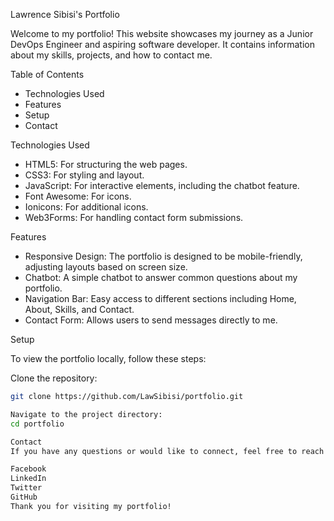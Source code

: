Lawrence Sibisi's Portfolio

Welcome to my portfolio! This website showcases my journey as a Junior DevOps Engineer and aspiring software developer. It contains information about my skills, projects, and how to contact me.

Table of Contents

- Technologies Used
- Features
- Setup
- Contact

Technologies Used

- HTML5: For structuring the web pages.
- CSS3: For styling and layout.
- JavaScript: For interactive elements, including the chatbot feature.
- Font Awesome: For icons.
- Ionicons: For additional icons.
- Web3Forms: For handling contact form submissions.

Features

- Responsive Design: The portfolio is designed to be mobile-friendly, adjusting layouts based on screen size.
- Chatbot: A simple chatbot to answer common questions about my portfolio.
- Navigation Bar: Easy access to different sections including Home, About, Skills, and Contact.
- Contact Form: Allows users to send messages directly to me.
  
Setup

To view the portfolio locally, follow these steps:

Clone the repository:
   ```bash
   git clone https://github.com/LawSibisi/portfolio.git

Navigate to the project directory:
cd portfolio

Contact
If you have any questions or would like to connect, feel free to reach out to me via:

Facebook
LinkedIn
Twitter
GitHub
Thank you for visiting my portfolio!
